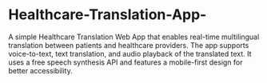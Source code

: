 # Healthcare-Translation-App-
A simple Healthcare Translation Web App that enables real-time multilingual translation between patients and healthcare providers. The app supports voice-to-text, text translation, and audio playback of the translated text. It uses a free speech synthesis API and features a mobile-first design for better accessibility.
